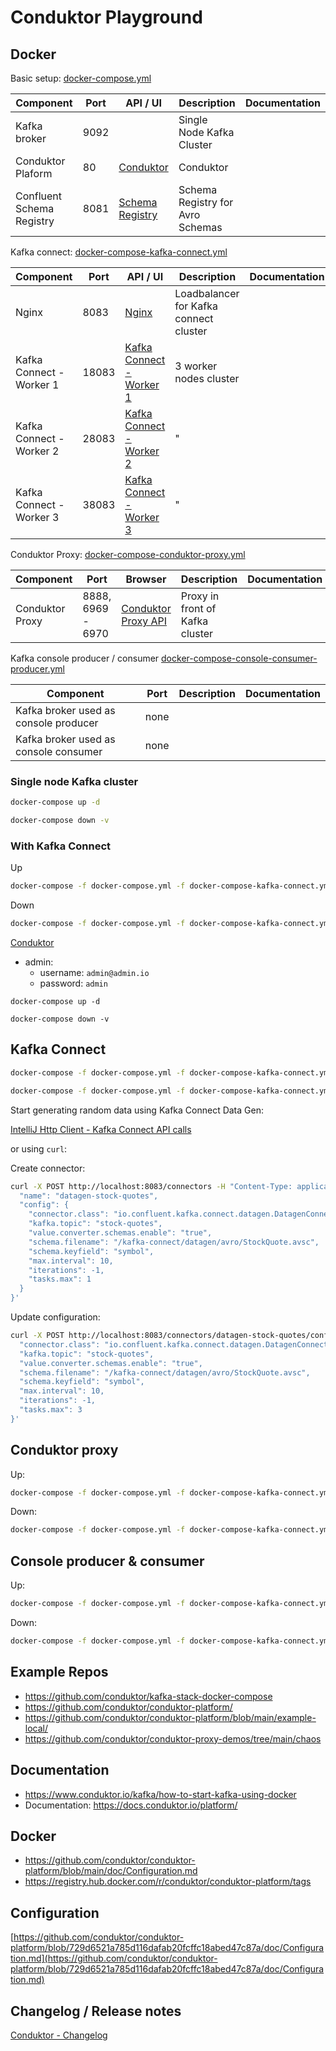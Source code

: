 # Conduktor Playground

## Docker

Basic setup: [docker-compose.yml](docker-compose.yml)

| Component                                    | Port  | API / UI                                 | Description                      | Documentation |
|----------------------------------------------|-------|------------------------------------------|----------------------------------|---------------|
| Kafka broker                                 | 9092  |                                          | Single Node Kafka Cluster        |               |
| Conduktor Plaform                            | 80    | [Conduktor](http://localhost)            | Conduktor                        |               |
| Confluent Schema Registry                    | 8081  | [Schema Registry](http://localhost:8081) | Schema Registry for Avro Schemas |               |

Kafka connect: [docker-compose-kafka-connect.yml](docker-compose-kafka-connect.yml)

| Component                | Port  | API / UI                                            | Description                            | Documentation |
|--------------------------|-------|-----------------------------------------------------|----------------------------------------|---------------|
| Nginx                    | 8083  | [Nginx](http://localhost:8083)                      | Loadbalancer for Kafka connect cluster |               |
| Kafka Connect - Worker 1 | 18083 | [Kafka Connect - Worker 1](http://localhost:18083)  | 3 worker nodes cluster                 |               |
| Kafka Connect - Worker 2 | 28083 | [Kafka Connect - Worker 2](http://localhost:28083)  | "                                      |               |
| Kafka Connect - Worker 3 | 38083 | [Kafka Connect - Worker 3](http://localhost:38083)  | "                                      |               |

Conduktor Proxy: [docker-compose-conduktor-proxy.yml](docker-compose-conduktor-proxy.yml)

| Component                | Port              | Browser                                      | Description                     | Documentation |
|--------------------------|-------------------|----------------------------------------------|---------------------------------|---------------|
| Conduktor Proxy          | 8888, 6969 - 6970 | [Conduktor Proxy API](http://localhost:8888) | Proxy in front of Kafka cluster |               |

Kafka console producer / consumer [docker-compose-console-consumer-producer.yml](docker-compose-console-consumer-producer.yml)


| Component                             | Port | Description | Documentation |
|---------------------------------------|------|-------------|---------------|
| Kafka broker used as console producer | none |             |               |  
| Kafka broker used as console consumer | none |             |               |  

### Single node Kafka cluster

```bash
docker-compose up -d
```

```bash
docker-compose down -v
```

### With Kafka Connect

Up

```bash
docker-compose -f docker-compose.yml -f docker-compose-kafka-connect.yml up -d 
```

Down

```bash
docker-compose -f docker-compose.yml -f docker-compose-kafka-connect.yml down -v
```

[Conduktor](http://localhost/admin/)

* admin:
  * username: `admin@admin.io`
  * password: `admin`

```
docker-compose up -d
```

```
docker-compose down -v
```

## Kafka Connect

```bash
docker-compose -f docker-compose.yml -f docker-compose-kafka-connect.yml up -d
```

```bash
docker-compose -f docker-compose.yml -f docker-compose-kafka-connect.yml down -v
```

Start generating random data using Kafka Connect Data Gen:

[IntelliJ Http Client - Kafka Connect API calls](http-calls/kafka-connect/kafka-connect-data-gen.http)

or using `curl`: 

Create connector:

```bash
curl -X POST http://localhost:8083/connectors -H "Content-Type: application/json" -d '{
  "name": "datagen-stock-quotes",
  "config": {
    "connector.class": "io.confluent.kafka.connect.datagen.DatagenConnector",
    "kafka.topic": "stock-quotes",
    "value.converter.schemas.enable": "true",
    "schema.filename": "/kafka-connect/datagen/avro/StockQuote.avsc",
    "schema.keyfield": "symbol",
    "max.interval": 10,
    "iterations": -1,
    "tasks.max": 1
  }
}'
```

Update configuration:

```bash
curl -X POST http://localhost:8083/connectors/datagen-stock-quotes/config -H "Content-Type: application/json" -d '{
  "connector.class": "io.confluent.kafka.connect.datagen.DatagenConnector",
  "kafka.topic": "stock-quotes",
  "value.converter.schemas.enable": "true",
  "schema.filename": "/kafka-connect/datagen/avro/StockQuote.avsc",
  "schema.keyfield": "symbol",
  "max.interval": 10,
  "iterations": -1,
  "tasks.max": 3
}'
```

## Conduktor proxy

Up:

```bash
docker-compose -f docker-compose.yml -f docker-compose-kafka-connect.yml -f docker-compose-conduktor-proxy.yml up -d
```

Down:

```bash
docker-compose -f docker-compose.yml -f docker-compose-kafka-connect.yml -f docker-compose-conduktor-proxy.yml down -v
```

## Console producer & consumer

Up:

```bash
docker-compose -f docker-compose.yml -f docker-compose-kafka-connect.yml -f docker-compose-conduktor-proxy.yml -f docker-compose-console-consumer-producer.yml up -d
```

Down:

```bash
docker-compose -f docker-compose.yml -f docker-compose-kafka-connect.yml -f docker-compose-conduktor-proxy.yml -f docker-compose-console-consumer-producer.yml down -v
```

## Example Repos

* https://github.com/conduktor/kafka-stack-docker-compose
* https://github.com/conduktor/conduktor-platform/
* https://github.com/conduktor/conduktor-platform/blob/main/example-local/
* https://github.com/conduktor/conduktor-proxy-demos/tree/main/chaos

## Documentation

* https://www.conduktor.io/kafka/how-to-start-kafka-using-docker
* Documentation: https://docs.conduktor.io/platform/

## Docker 

* https://github.com/conduktor/conduktor-platform/blob/main/doc/Configuration.md
* https://registry.hub.docker.com/r/conduktor/conduktor-platform/tags

## Configuration

[https://github.com/conduktor/conduktor-platform/blob/729d6521a785d116dafab20fcffc18abed47c87a/doc/Configuration.md](https://github.com/conduktor/conduktor-platform/blob/729d6521a785d116dafab20fcffc18abed47c87a/doc/Configuration.md)

## Changelog / Release notes

[Conduktor - Changelog](https://www.conduktor.io/changelog)
